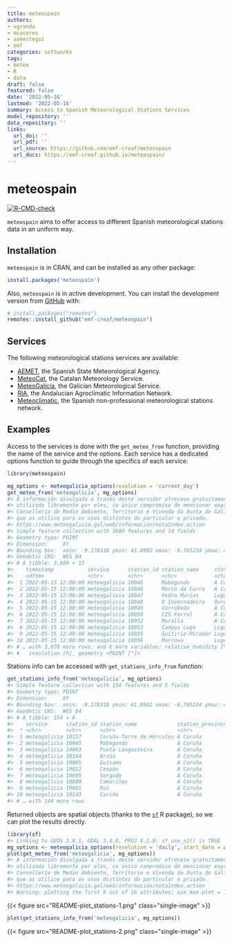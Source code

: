 ```yaml
---
title: meteospain
authors:
- vgranda
- mcaceres
- aameztegui
- emf
categories: softworks
tags:
- meteo
- R
- data
draft: false
featured: false
date: '2022-05-16'
lastmod: '2022-05-16'
summary: Access to Spanish Meteorological Stations Services
model_repository: ''
data_repository: ''
links:
  url_doi: ''
  url_pdf: ''
  url_source: https://github.com/emf-creaf/meteospain
  url_docs: https://emf-creaf.github.io/meteospain/
---
```

# meteospain

[![R-CMD-check](https://github.com/emf-creaf/meteospain/workflows/R-CMD-check/badge.svg)](https://github.com/emf-creaf/meteospain/actions)

`meteospain` aims to offer access to different Spanish meteorological
stations data in an uniform way.

## Installation

`meteospain` is in CRAN, and can be installed as any other package:

``` r
install.packages('meteospain')
```

Also, `meteospain` is in active development. You can install the
development version from [GitHub](https://github.com/) with:

``` r
# install.packages("remotes")
remotes::install_github("emf-creaf/meteospain")
```

## Services

The following meteorological stations services are available:

-   [AEMET](https://www.aemet.es/en/portada), the Spanish State
    Meteorological Agency.
-   [MeteoCat](https://meteo.cat), the Catalan Meteorology Service.
-   [MeteoGalicia](https://www.meteogalicia.gal/web/inicio.action), the
    Galician Meteorological Service.
-   [RIA](https://www.juntadeandalucia.es/agriculturaypesca/ifapa/riaweb/web/),
    the Andalucian Agroclimatic Information Network.
-   [Meteoclimatic](https://www.meteoclimatic.net/), the Spanish
    non-professional meteorological stations network.

## Examples

Access to the services is done with the `get_meteo_from` function,
providing the name of the service and the options. Each service has a
dedicated options function to guide through the specifics of each
service:

``` r
library(meteospain)

mg_options <- meteogalicia_options(resolution = 'current_day')
get_meteo_from('meteogalicia', mg_options)
#> A información divulgada a través deste servidor ofrécese gratuitamente aos cidadáns para que poida ser 
#> utilizada libremente por eles, co único compromiso de mencionar expresamente a MeteoGalicia e á 
#> Consellería de Medio Ambiente, Territorio e Vivenda da Xunta de Galicia como fonte da mesma cada vez 
#> que as utilice para os usos distintos do particular e privado.
#> https://www.meteogalicia.gal/web/informacion/notaIndex.action
#> Simple feature collection with 3680 features and 14 fields
#> Geometry type: POINT
#> Dimension:     XY
#> Bounding box:  xmin: -9.178318 ymin: 41.8982 xmax: -6.765224 ymax: 43.734
#> Geodetic CRS:  WGS 84
#> # A tibble: 3,680 × 15
#>    timestamp           service      station_id station_name     station_province altitude temperature min_temperature max_temperature
#>    <dttm>              <chr>        <chr>      <chr>            <chr>                 [m]        [°C]            [°C]            [°C]
#>  1 2022-05-15 12:00:00 meteogalicia 10045      Mabegondo        A Coruña               94        18.4            17.8            18.8
#>  2 2022-05-15 12:00:00 meteogalicia 10046      Marco da Curra   A Coruña              651        12.5            12.0            13.2
#>  3 2022-05-15 12:00:00 meteogalicia 10047      Pedro Murias     Lugo                   51        22.3            21.9            23.0
#>  4 2022-05-15 12:00:00 meteogalicia 10048      O Invernadeiro   Ourense              1026        12.1            11.7            12.5
#>  5 2022-05-15 12:00:00 meteogalicia 10049      Corrubedo        A Coruña               30        17.3            16.8            18.0
#>  6 2022-05-15 12:00:00 meteogalicia 10050      CIS Ferrol       A Coruña               37        17.8            17.4            18.1
#>  7 2022-05-15 12:00:00 meteogalicia 10052      Muralla          A Coruña              661        12.1            12.0            12.2
#>  8 2022-05-15 12:00:00 meteogalicia 10053      Campus Lugo      Lugo                  400        18.2            17.8            18.5
#>  9 2022-05-15 12:00:00 meteogalicia 10055      Guitiriz-Mirador Lugo                  684        14.1            13.1            14.7
#> 10 2022-05-15 12:00:00 meteogalicia 10056      Marroxo          Lugo                  645        16.7            15.8            17.4
#> # … with 3,670 more rows, and 6 more variables: relative_humidity [%], precipitation [L/m^2], wind_direction [°], wind_speed [m/s],
#> #   insolation [h], geometry <POINT [°]>
```

Stations info can be accessed with `get_stations_info_from` function:

``` r
get_stations_info_from('meteogalicia', mg_options)
#> Simple feature collection with 154 features and 5 fields
#> Geometry type: POINT
#> Dimension:     XY
#> Bounding box:  xmin: -9.178318 ymin: 41.8982 xmax: -6.765224 ymax: 43.734
#> Geodetic CRS:  WGS 84
#> # A tibble: 154 × 6
#>    service      station_id station_name             station_province altitude             geometry
#>  * <chr>        <chr>      <chr>                    <chr>                 [m]          <POINT [°]>
#>  1 meteogalicia 10157      Coruña-Torre de Hércules A Coruña               21 (-8.409202 43.38276)
#>  2 meteogalicia 10045      Mabegondo                A Coruña               94 (-8.262225 43.24137)
#>  3 meteogalicia 14003      Punta Langosteira        A Coruña                5 (-8.531179 43.34723)
#>  4 meteogalicia 10144      Arzúa                    A Coruña              362  (-8.17469 42.93196)
#>  5 meteogalicia 19005      Guísamo                  A Coruña              175 (-8.276487 43.30799)
#>  6 meteogalicia 19012      Cespón                   A Coruña               59 (-8.854571 42.67466)
#>  7 meteogalicia 10095      Sergude                  A Coruña              231 (-8.461246 42.82283)
#>  8 meteogalicia 10800      Camariñas                A Coruña                5 (-9.178318 43.12445)
#>  9 meteogalicia 19001      Rus                      A Coruña              134 (-8.685357 43.15616)
#> 10 meteogalicia 10143      Cariño                   A Coruña                5   (-7.863354 43.734)
#> # … with 144 more rows
```

Returned objects are spatial objects (thanks to the
[`sf`](https://r-spatial.github.io/sf/) R package), so we can plot the
results directly.

``` r
library(sf)
#> Linking to GEOS 3.9.1, GDAL 3.4.0, PROJ 8.2.0; sf_use_s2() is TRUE
mg_options <- meteogalicia_options(resolution = 'daily', start_date = as.Date('2021-04-25'))
plot(get_meteo_from('meteogalicia', mg_options))
#> A información divulgada a través deste servidor ofrécese gratuitamente aos cidadáns para que poida ser 
#> utilizada libremente por eles, co único compromiso de mencionar expresamente a MeteoGalicia e á 
#> Consellería de Medio Ambiente, Territorio e Vivenda da Xunta de Galicia como fonte da mesma cada vez 
#> que as utilice para os usos distintos do particular e privado.
#> https://www.meteogalicia.gal/web/informacion/notaIndex.action
#> Warning: plotting the first 9 out of 16 attributes; use max.plot = 16 to plot all
```

{{< figure src="README-plot_stations-1.png" class="single-image" >}}

``` r
plot(get_stations_info_from('meteogalicia', mg_options))
```

{{< figure src="README-plot_stations-2.png" class="single-image" >}}
